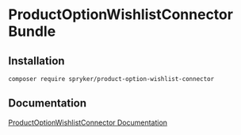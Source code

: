 # ProductOptionWishlistConnector Bundle

## Installation

```
composer require spryker/product-option-wishlist-connector
```

## Documentation

[ProductOptionWishlistConnector Documentation](https://spryker.github.io/product-option-wishlist-connector/index.html)




